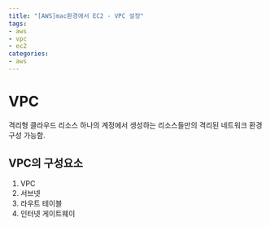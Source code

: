 ```yaml
---
title: "[AWS]mac환경에서 EC2 - VPC 설정"
tags:
- aws
- vpc
- ec2
categories:
- aws
---
```


# VPC

격리형 클라우드 리소스
하나의 계정에서 생성하는 리소스들만의 격리된 네트워크 환경 구성 가능함.

## VPC의 구성요소

1. VPC
2. 서브넷
3. 라우트 테이블
4. 인터넷 게이트웨이
